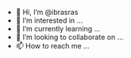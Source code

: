 - 👋 Hi, I’m @ibrasras
- 👀 I’m interested in ...
- 🌱 I’m currently learning ...
- 💞️ I’m looking to collaborate on ...
- 📫 How to reach me ...

<!---
ibrasras/ibrasras is a ✨ special ✨ repository because its `README.md` (this file) appears on your GitHub profile.
You can click the Preview link to take a look at your changes.
--->
